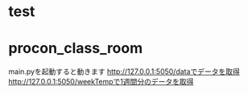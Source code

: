 # test

# procon_class_room

main.pyを起動すると動きます
http://127.0.0.1:5050/dataでデータを取得
http://127.0.0.1:5050/weekTempで1週間分のデータを取得